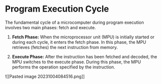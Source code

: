 # **Program Execution Cycle**
The fundamental cycle of a microcomputer during program execution involves two main phases: fetch and execute.

1. **Fetch Phase:** When the microprocessor unit (MPU) is initially started or during each cycle, it enters the fetch phase. In this phase, the MPU retrieves (fetches) the next instruction from memory.
    
2. **Execute Phase:** After the instruction has been fetched and decoded, the MPU switches to the execute phase. During this phase, the MPU performs the operation specified by the instruction.

![[Pasted image 20231004084516.png]]

